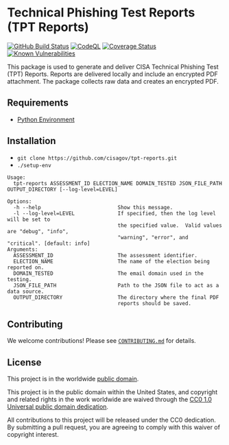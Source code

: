 # Technical Phishing Test Reports (TPT Reports) #

[![GitHub Build Status](https://github.com/cisagov/tpt-reports/workflows/build/badge.svg)](https://github.com/cisagov/tpt-reports/actions)
[![CodeQL](https://github.com/cisagov/tpt-reports/workflows/CodeQL/badge.svg)](https://github.com/cisagov/tpt-reports/actions/workflows/codeql-analysis.yml)
[![Coverage Status](https://coveralls.io/repos/github/cisagov/tpt-reports/badge.svg?branch=develop)](https://coveralls.io/github/cisagov/tpt-reports?branch=develop)
[![Known Vulnerabilities](https://snyk.io/test/github/cisagov/tpt-reports/develop/badge.svg)](https://snyk.io/test/github/cisagov/tpt-reports)

This package is used to generate and deliver CISA Technical Phishing Test (TPT)
Reports. Reports are delivered locally and include an encrypted PDF attachment.
The package collects raw data and creates an encrypted PDF.

## Requirements ##

- [Python Environment](CONTRIBUTING.md#creating-the-python-virtual-environment)

## Installation ##

- `git clone https://github.com/cisagov/tpt-reports.git`
- `./setup-env`

```console
Usage:
  tpt-reports ASSESSMENT_ID ELECTION_NAME DOMAIN_TESTED JSON_FILE_PATH OUTPUT_DIRECTORY [--log-level=LEVEL]

Options:
  -h --help                         Show this message.
  -l --log-level=LEVEL              If specified, then the log level will be set to
                                    the specified value.  Valid values are "debug", "info",
                                    "warning", "error", and "critical". [default: info]
Arguments:
  ASSESSMENT_ID                     The assessment identifier.
  ELECTION_NAME                     The name of the election being reported on.
  DOMAIN_TESTED                     The email domain used in the testing.
  JSON_FILE_PATH                    Path to the JSON file to act as a data source.
  OUTPUT_DIRECTORY                  The directory where the final PDF
                                    reports should be saved.
```

## Contributing ##

We welcome contributions!  Please see [`CONTRIBUTING.md`](CONTRIBUTING.md) for
details.

## License ##

This project is in the worldwide [public domain](LICENSE).

This project is in the public domain within the United States, and
copyright and related rights in the work worldwide are waived through
the [CC0 1.0 Universal public domain
dedication](https://creativecommons.org/publicdomain/zero/1.0/).

All contributions to this project will be released under the CC0
dedication. By submitting a pull request, you are agreeing to comply
with this waiver of copyright interest.
